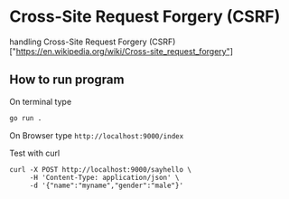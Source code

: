 # Cross-Site Request Forgery (CSRF)

handling Cross-Site Request Forgery (CSRF)["https://en.wikipedia.org/wiki/Cross-site_request_forgery"]

## How to run program

On terminal type 
```sh
go run .
```
On Browser type
`http://localhost:9000/index`

Test with curl
```
curl -X POST http://localhost:9000/sayhello \
     -H 'Content-Type: application/json' \
     -d '{"name":"myname","gender":"male"}'
```


